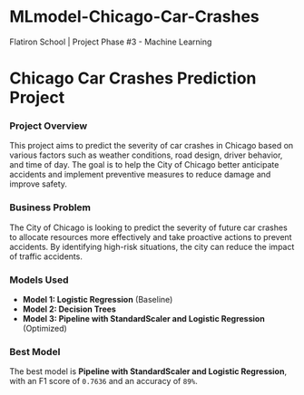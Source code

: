 # MLmodel-Chicago-Car-Crashes
Flatiron School | Project Phase #3 - Machine Learning

# Chicago Car Crashes Prediction Project

### Project Overview
This project aims to predict the severity of car crashes in Chicago based on various factors such as weather conditions, road design, driver behavior, and time of day. The goal is to help the City of Chicago better anticipate accidents and implement preventive measures to reduce damage and improve safety.

### Business Problem
The City of Chicago is looking to predict the severity of future car crashes to allocate resources more effectively and take proactive actions to prevent accidents. By identifying high-risk situations, the city can reduce the impact of traffic accidents.

### Models Used
- **Model 1: Logistic Regression** (Baseline)
- **Model 2: Decision Trees** 
- **Model 3: Pipeline with StandardScaler and Logistic Regression** (Optimized)

### Best Model
The best model is **Pipeline with StandardScaler and Logistic Regression**, with an F1 score of `0.7636` and an accuracy of `89%`.
